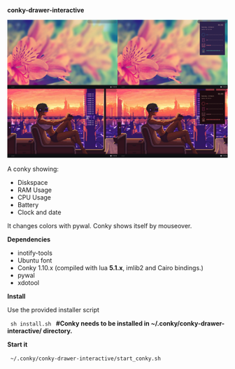 <b>conky-drawer-interactive</b>

![alt tag](https://raw.githubusercontent.com/xexpanderx/conky-drawer-interactive/master/screenshot.png)

A conky showing:
- Diskspace
- RAM Usage
- CPU Usage
- Battery
- Clock and date

It changes colors with pywal. Conky shows itself by mouseover.

<b>Dependencies</b>

- inotify-tools
- Ubuntu font
- Conky 1.10.x (compiled with lua **5.1.x**, imlib2 and Cairo bindings.)
- pywal
- xdotool

<b>Install</b>

Use the provided installer script

<code> sh install.sh </code> **#Conky needs to be installed in ~/.conky/conky-drawer-interactive/ directory.**

<b>Start it</b>


<code> ~/.conky/conky-drawer-interactive/start_conky.sh </code>
